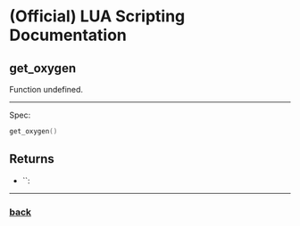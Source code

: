 
# (Official) LUA Scripting Documentation

## get_oxygen

Function undefined.

___

Spec:

```lua
get_oxygen()
```

## Returns

- ``: 

___

### [back](../getters)
